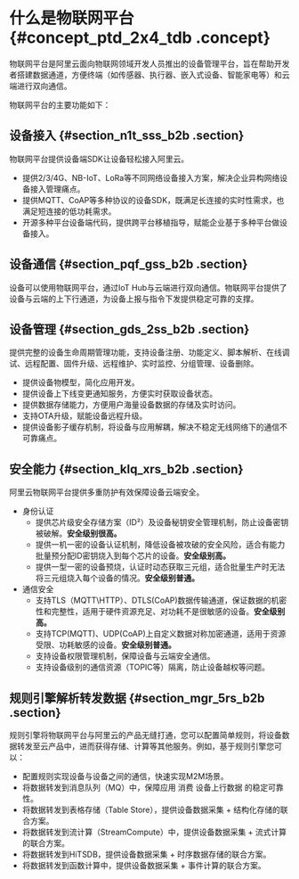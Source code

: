 # 什么是物联网平台 {#concept_ptd_2x4_tdb .concept}

物联网平台是阿里云面向物联网领域开发人员推出的设备管理平台，旨在帮助开发者搭建数据通道，方便终端（如传感器、执行器、嵌入式设备、智能家电等）和云端进行双向通信。

物联网平台的主要功能如下：

## 设备接入 {#section_n1t_sss_b2b .section}

物联网平台提供设备端SDK让设备轻松接入阿里云。

-   提供2/3/4G、NB-IoT、LoRa等不同网络设备接入方案，解决企业异构网络设备接入管理痛点。
-   提供MQTT、CoAP等多种协议的设备SDK，既满足长连接的实时性需求，也满足短连接的低功耗需求。
-   开源多种平台设备端代码，提供跨平台移植指导，赋能企业基于多种平台做设备接入。

## 设备通信 {#section_pqf_gss_b2b .section}

设备可以使用物联网平台，通过IoT Hub与云端进行双向通信。物联网平台提供了设备与云端的上下行通道，为设备上报与指令下发提供稳定可靠的支撑。

## 设备管理 {#section_gds_2ss_b2b .section}

提供完整的设备生命周期管理功能，支持设备注册、功能定义、脚本解析、在线调试、远程配置、固件升级、远程维护、实时监控、分组管理、设备删除。

-   提供设备物模型，简化应用开发。
-   提供设备上下线变更通知服务，方便实时获取设备状态。
-   提供数据存储能力，方便用户海量设备数据的存储及实时访问。
-   支持OTA升级，赋能设备远程升级。
-   提供设备影子缓存机制，将设备与应用解耦，解决不稳定无线网络下的通信不可靠痛点。

## 安全能力 {#section_klq_xrs_b2b .section}

阿里云物联网平台提供多重防护有效保障设备云端安全。

-   身份认证
    -   提供芯片级安全存储方案（ID²）及设备秘钥安全管理机制，防止设备密钥被破解。**安全级别很高。**
    -   提供一机一密的设备认证机制，降低设备被攻破的安全风险，适合有能力批量预分配ID密钥烧入到每个芯片的设备。**安全级别高。**
    -   提供一型一密的设备预烧，认证时动态获取三元组，适合批量生产时无法将三元组烧入每个设备的情况。**安全级别普通。**
-   通信安全
    -   支持TLS（MQTT\\HTTP）、DTLS\(CoAP\)数据传输通道，保证数据的机密性和完整性，适用于硬件资源充足、对功耗不是很敏感的设备。**安全级别高。**
    -   支持TCP\(MQTT\)、UDP\(CoAP\)上自定义数据对称加密通道，适用于资源受限、功耗敏感的设备。**安全级别普通。**
    -   支持设备权限管理机制，保障设备与云端安全通信。
    -   支持设备级别的通信资源（TOPIC等）隔离，防止设备越权等问题。

## 规则引擎解析转发数据 {#section_mgr_5rs_b2b .section}

规则引擎将物联网平台与阿里云的产品无缝打通，您可以配置简单规则，将设备数据转发至云产品中，进而获得存储、计算等其他服务。例如，基于规则引擎您可以：

-   配置规则实现设备与设备之间的通信，快速实现M2M场景。
-   将数据转发到消息队列（MQ）中，保障应用 消费 设备上行数据 的稳定可靠性。
-   将数据转发到表格存储（Table Store），提供设备数据采集 + 结构化存储的联合方案。
-   将数据转发到流计算（StreamCompute）中，提供设备数据采集 + 流式计算的联合方案。
-   将数据转发到HiTSDB，提供设备数据采集 + 时序数据存储的联合方案。
-   将数据转发到函数计算中，提供设备数据采集 + 事件计算的联合方案。

